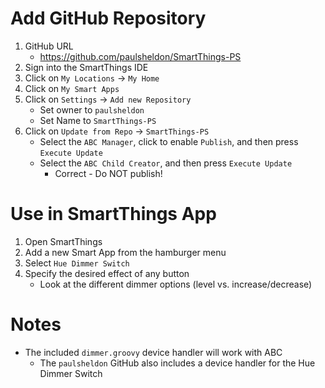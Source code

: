 # Add GitHub Repository
1. GitHub URL
   * https://github.com/paulsheldon/SmartThings-PS
1. Sign into the SmartThings IDE
1. Click on `My Locations` -> `My Home`
1. Click on `My Smart Apps`
1. Click on `Settings` -> `Add new Repository`
   * Set owner to `paulsheldon`
   * Set Name to `SmartThings-PS`
1. Click on `Update from Repo` -> `SmartThings-PS`
   * Select the `ABC Manager`, click to enable `Publish`, and then press `Execute Update`
   * Select the `ABC Child Creator`, and then press `Execute Update`
      * Correct - Do NOT publish!

# Use in SmartThings App
1. Open SmartThings
1. Add a new Smart App from the hamburger menu
1. Select `Hue Dimmer Switch`
1. Specify the desired effect of any button
   * Look at the different dimmer options (level vs. increase/decrease)

# Notes
* The included `dimmer.groovy` device handler will work with ABC
   * The `paulsheldon` GitHub also includes a device handler for the Hue Dimmer Switch